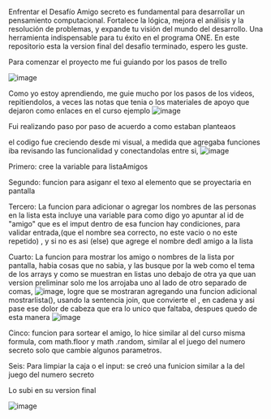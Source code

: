 Enfrentar el Desafío Amigo secreto es fundamental para desarrollar un pensamiento computacional. Fortalece la lógica, mejora el análisis y la resolución de problemas, y expande tu visión del mundo del desarrollo. Una herramienta indispensable para tu éxito en el programa ONE.
En este repositorio esta la version final del desafio terminado, espero les guste.

Para comenzar el proyecto me fui guiando por los pasos de trello 

![image](https://github.com/user-attachments/assets/d8adb4e5-5803-4982-9405-083648244086)

Como yo estoy aprendiendo, me guie mucho por los pasos de los videos, repitiendolos, a veces las notas que tenia o los materiales de apoyo que dejaron como enlaces en el curso ejemplo ![image](https://github.com/user-attachments/assets/160c46da-a816-4afc-937b-cf8dfb5d9672)


Fui realizando paso por paso de acuerdo a como estaban planteaos

el codigo fue creciendo desde mi visual, a medida que agregaba funciones iba revisando las funcionalidad y conectandolas entre si, ![image](https://github.com/user-attachments/assets/2f97a116-53fa-42e8-b359-af6f41293f5b)

Primero: cree la variable para listaAmigos 

Segundo: funcion para asiganr el texo al elemento que se proyectaria en pantalla

Tercero: La funcion para adicionar o agregar los nombres de las personas en la lista esta incluye una variable para como digo yo apuntar al id de "amigo" que es el imput 
 dentro de esa funcion hay condiciones, para validar entrada,(que el nombre sea correcto, no este vacio o no este repetido) , y si no es asi (else) que agrege el nombre dedl amigo a la lista

Cuarto: La funcion para mostrar los amigo o nombres de la lista por pantalla, habia cosas que no sabia, y las busque por la web como el tema de los arrays y como se muestran en listas uno debajo de otra ya que uan version preliminar solo me los arrojaba uno al lado de otro separado de comas, ![image](https://github.com/user-attachments/assets/20b79c19-93a7-4efb-9149-047fa5183762), logre que se mostraran agregando una funcion adicional mostrarlista(), usando la sentencia join, que convierte el , en cadena y asi pase ese dolor de cabeza que era lo unico que faltaba, despues quedo de esta manera ![image](https://github.com/user-attachments/assets/4ca1ce92-f703-4b4c-9aa5-2f2e2310d5c0)

Cinco: funcion para sortear el amigo, lo hice similar al del curso misma formula, com math.floor y math .random, similar al el juego del numero secreto solo que cambie algunos parametros.

Seis: Para limpiar la caja o el input: se creó una funicion similar a la del juego del numero secreto

Lo subi en su version final

![image](https://github.com/user-attachments/assets/8d5fcdcc-d051-4c7c-9b91-a23d4121256d)



